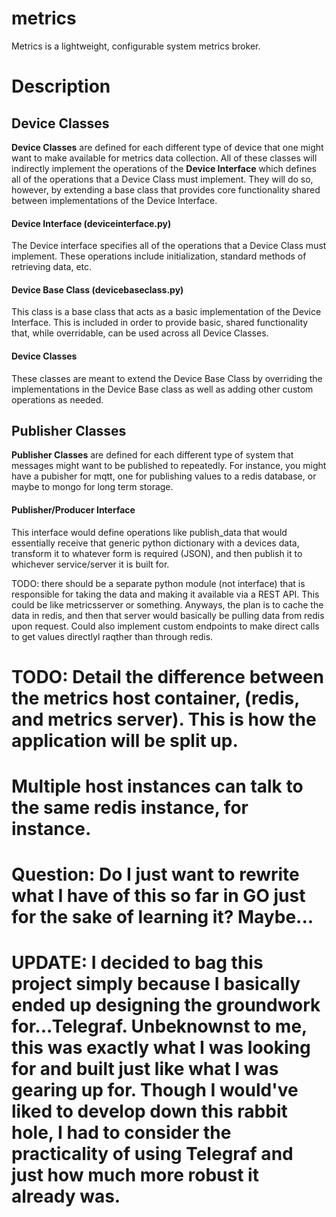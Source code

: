 # metrics
Metrics is a lightweight, configurable system metrics broker.

# Description

## Device Classes

**Device Classes** are defined for each different type of device that one might want to make available for metrics data collection. All of these classes will indirectly implement the operations of the **Device Interface** which defines all of the operations that a Device Class must implement. They will do so, however, by extending a base class that provides core functionality shared between implementations of the Device Interface.

#### Device Interface (deviceinterface.py)
The Device interface specifies all of the operations that a Device Class must implement. These operations include initialization, standard methods of retrieving data, etc.

#### Device Base Class (devicebaseclass.py)
This class is a base class that acts as a basic implementation of the Device Interface. This is included in order to provide basic, shared functionality that, while overridable, can be used across all Device Classes.

#### Device Classes
These classes are meant to extend the Device Base Class by overriding the implementations in the Device Base class as well as adding other custom operations as needed.


## Publisher Classes

**Publisher Classes** are defined for each different type of system that messages might want to be published to repeatedly. For instance, you might have a pubisher for mqtt, one for publishing values to a redis database, or maybe to mongo for long term storage.

#### Publisher/Producer Interface
This interface would define operations like publish_data that would essentially receive that generic python dictionary with a devices data, transform it to whatever form is required (JSON), and then publish it to whichever service/server it is built for.


TODO: there should be a separate python module (not interface) that is responsible for taking the data and making it available via a REST API. This could be like metricsserver or something.
Anyways, the plan is to cache the data in redis, and then that server would basically be pulling data from redis upon request. Could also implement custom endpoints to make direct calls to get values directlyl raqther than through redis.

# TODO: Detail the difference between the metrics host container, (redis, and metrics server). This is how the application will be split up.
# Multiple host instances can talk to the same redis instance, for instance.

<!-- ## Host Classes
**Host Classes** are defined for each different type of host that a publisher class might use to retrieve its data. This might be more appropriate in a situation where someone wants to utilize the publishing infrastructure of metrics without the default host class with all of its device collection methods. Hosts have a list of devices and publishers that they interact with.

Additionally, a more common implementation of this interface is having both local and remote host implementations. In this way, one instance of metrics can instantiate multiple hosts, grabbing data from a local host that connects to the docker socket and another host whose devices are in a virtual machine and must be queried via ssh. In this model, devices in the devices.yaml file would specify a host. Additionally, a hosts.yaml file would define hosts by hosttype and IP adddress (and potentially any other variant/types that might be created).

One machine would have one instance of metrics running (perhaps on the hypervisor, or a dockerhost vm) that spawns hosts in new threads (or just one thread, multiple connections, something like this) where they can then be used to get their respective device data.

#### Host Interface
This interface defines the operations that each host class must implement. If a class is a host, then it must be able to initialize a list of devices to get data from, publish device data to a list of publishers, etc. There may be more requirements as time moves along.

#### Host Base Class
This class will serve as the core of the **metrics** application. As the default host, it will initialize a list of device objects, make calls to those devices to retrieve their data, and then send data to each in a list of publishers. Again, the functionality of this class may vary significantly as development continues, but this is the general intention of this class as of right now. -->



# Question: Do I just want to rewrite what I have of this so far in GO just for the sake of learning it? Maybe...

# UPDATE: I decided to bag this project simply because I basically ended up designing the groundwork for...Telegraf. Unbeknownst to me, this was exactly what I was looking for and built just like what I was gearing up for. Though I would've liked to develop down this rabbit hole, I had to consider the practicality of using Telegraf and just how much more robust it already was.
